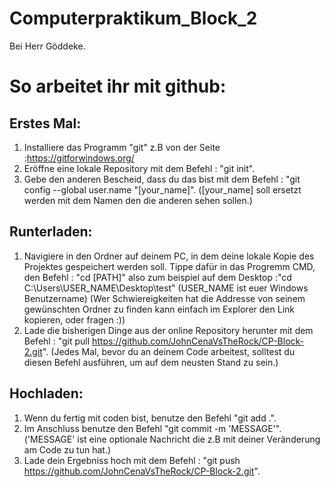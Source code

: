 # Computerpraktikum_Block_2
Bei Herr Göddeke.
# So arbeitet ihr mit github:
## Erstes Mal: 
 1) Installiere das Programm "git" z.B von der Seite :https://gitforwindows.org/
 2) Eröffne eine lokale Repository mit dem Befehl : "git init".
 3) Gebe den anderen Bescheid, dass du das bist mit dem Befehl : "git config --global user.name "[your_name]". ([your_name] soll ersetzt werden mit dem Namen den die anderen sehen sollen.)
## Runterladen:
 1) Navigiere in den Ordner auf deinem PC, in dem deine lokale Kopie des Projektes gespeichert werden soll. Tippe dafür in das Progremm CMD, den Befehl : "cd [PATH]" also zum beispiel auf dem Desktop :"cd C:\Users\USER_NAME\Desktop\test" (USER_NAME ist euer Windows Benutzername)
    (Wer Schwiereigkeiten hat die Addresse von seinem gewünschten Ordner zu finden kann einfach im Explorer den Link kopieren, oder fragen :))
 3) Lade die bisherigen Dinge aus der online Repository herunter mit dem Befehl : "git pull https://github.com/JohnCenaVsTheRock/CP-Block-2.git". (Jedes Mal, bevor du an deinem Code arbeitest, solltest du diesen Befehl ausführen, um auf dem neusten Stand zu sein.)
## Hochladen:
 1) Wenn du fertig mit coden bist, benutze den Befehl "git add .".
 2) Im Anschluss benutze den Befehl "git commit -m 'MESSAGE'". ('MESSAGE' ist eine optionale Nachricht die z.B mit deiner Veränderung am Code zu tun hat.)
 3) Lade dein Ergebniss hoch mit dem Befehl : "git push https://github.com/JohnCenaVsTheRock/CP-Block-2.git".
